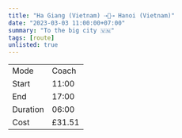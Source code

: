 ```yaml
---
title: "Ha Giang (Vietnam) ⇢🚌⇢ Hanoi (Vietnam)"
date: "2023-03-03 11:00:00+07:00"
summary: "To the big city 🇻🇳"
tags: [route]
unlisted: true
---
```


|  |   |
|---|---|
| Mode | Coach |
| Start | 11:00  |
| End | 17:00  |
| Duration | 06:00 |
| Cost | £31.51 |
